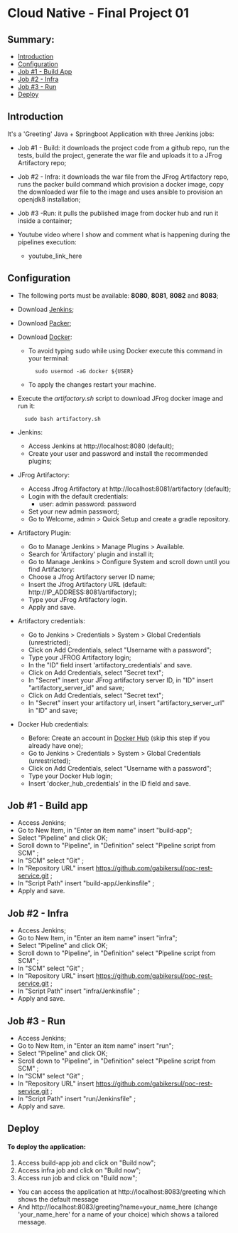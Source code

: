 # Cloud Native - Final Project 01

## Summary:
    
   - [Introduction](https://github.com/gabikersul/poc-rest-service#introduction)
   - [Configuration](https://github.com/gabikersul/poc-rest-service#configuration)
   - [Job #1 - Build App](https://github.com/gabikersul/poc-rest-service#job-1---build-app)
   - [Job #2 - Infra](https://github.com/gabikersul/poc-rest-service#job-2---infra)
   - [Job #3 - Run](https://github.com/gabikersul/poc-rest-service#job-3---run)
   - [Deploy](https://github.com/gabikersul/poc-rest-service#deploy)
## Introduction
It's a 'Greeting' Java + Springboot Application with three Jenkins jobs:
- Job #1 - Build: it downloads the project code from a github repo, run the tests,
 build the project, generate the war file and uploads it to a JFrog Artifactory repo;
- Job #2 - Infra: it downloads the war file from the JFrog Artifactory repo,
runs the packer build command which provision a docker image, copy the downloaded
war file to the image and uses ansible to provision an openjdk8 installation;
- Job #3 -Run: it pulls the published image from docker hub and run it inside a container;

- Youtube video where I show and comment what is happening during the pipelines execution:
  - youtube_link_here

## Configuration
- The following ports must be available: **8080**, **8081**, **8082** and **8083**;

- Download [Jenkins](https://www.jenkins.io/download/);
- Download [Packer](https://www.packer.io/downloads.html);
- Download [Docker](https://docs.docker.com/get-docker/): 
    - To avoid typing sudo while using Docker execute this command in your terminal:
    
            sudo usermod -aG docker ${USER}
    
    - To apply the changes restart your machine.

        
- Execute the _artifactory.sh_ script to download JFrog docker image and run it:

        sudo bash artifactory.sh

- Jenkins:   
    - Access Jenkins at http://localhost:8080 (default);
    - Create your user and password and install the recommended plugins;
    
- JFrog Artifactory:
    - Access Jfrog Artifactory at http://localhost:8081/artifactory (default);
    - Login with the default credentials: 
        - user: admin password: password
    - Set your new admin password;
    - Go to Welcome, admin > Quick Setup and create a gradle repository.

- Artifactory Plugin:
    - Go to Manage Jenkins > Manage Plugins > Available. 
    - Search for 'Artifactory' plugin and install it;
    - Go to Manage Jenkins > Configure System and scroll down until you find Artifactory:
    - Choose a Jfrog Artifactory server ID name;
    - Insert the Jfrog Artifactory URL (default: http://IP_ADDRESS:8081/artifactory);
    - Type your JFrog Artifactory login.
    - Apply and save.
    

- Artifactory credentials:
    - Go to Jenkins > Credentials > System > Global Credentials (unrestricted);
    - Click on Add Credentials, select "Username with a password";
    - Type your JFROG Artifactory login;
    - In the "ID" field insert 'artifactory_credentials' and save.
    - Click on Add Credentials, select "Secret text";
    - In "Secret" insert your JFrog artifactory server ID, in "ID" insert "artifactory_server_id" and save;
    - Click on Add Credentials, select "Secret text";
    - In "Secret" insert your artifactory url, insert "artifactory_server_url" in "ID" and save;

        
- Docker Hub credentials:
    - Before: Create an account in [Docker Hub](https://hub.docker.com/signup) (skip this step if you already have one);
    - Go to Jenkins > Credentials > System > Global Credentials (unrestricted);    
    - Click on Add Credentials, select "Username with a password";
    - Type your Docker Hub login;
    - Insert 'docker_hub_credentials' in the ID field and save.

## Job #1 - Build app 

- Access Jenkins;
- Go to New Item, in "Enter an item name" insert "build-app";
- Select "Pipeline" and click OK;
- Scroll down to "Pipeline", in "Definition" select "Pipeline script from SCM" ;
- In "SCM" select "Git" ;
- In "Repository URL" insert https://github.com/gabikersul/poc-rest-service.git ;
- In "Script Path" insert "build-app/Jenkinsfile" ;
- Apply and save.
        
## Job #2 - Infra 

- Access Jenkins;
- Go to New Item, in "Enter an item name" insert "infra";
- Select "Pipeline" and click OK;
- Scroll down to "Pipeline", in "Definition" select "Pipeline script from SCM" ;
- In "SCM" select "Git" ;
- In "Repository URL" insert https://github.com/gabikersul/poc-rest-service.git ;
- In "Script Path" insert "infra/Jenkinsfile" ;
- Apply and save.

## Job #3 - Run 

- Access Jenkins;
- Go to New Item, in "Enter an item name" insert "run";
- Select "Pipeline" and click OK;
- Scroll down to "Pipeline", in "Definition" select "Pipeline script from SCM" ;
- In "SCM" select "Git" ;
- In "Repository URL" insert https://github.com/gabikersul/poc-rest-service.git ;
- In "Script Path" insert "run/Jenkinsfile" ;
- Apply and save.

## Deploy
 #### To deploy the application:
 1. Access build-app job and click on "Build now";
 2. Access infra job and click on "Build now";
 3. Access run job and click on "Build now"; 
 - You can access the application at http://localhost:8083/greeting which shows the default message 
 - And http://localhost:8083/greeting?name=your_name_here (change 'your_name_here' for a name of your choice) 
    which shows a tailored message.